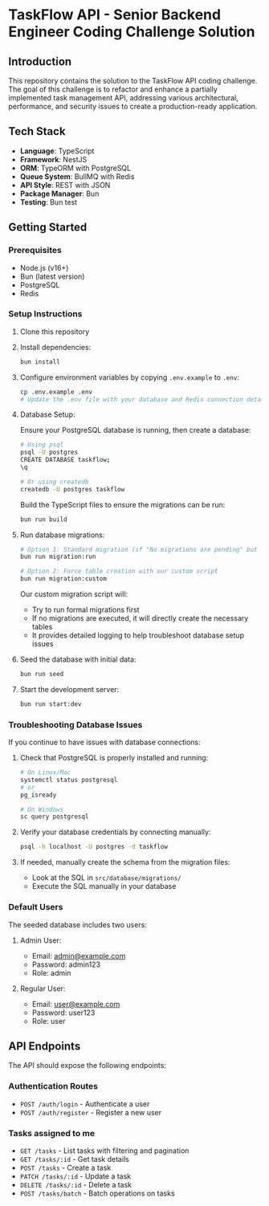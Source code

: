 # TaskFlow API - Senior Backend Engineer Coding Challenge Solution

## Introduction

This repository contains the solution to the TaskFlow API coding challenge. The goal of this challenge is to refactor and enhance a partially implemented task management API, addressing various architectural, performance, and security issues to create a production-ready application.

## Tech Stack

- **Language**: TypeScript
- **Framework**: NestJS
- **ORM**: TypeORM with PostgreSQL
- **Queue System**: BullMQ with Redis
- **API Style**: REST with JSON
- **Package Manager**: Bun
- **Testing**: Bun test

## Getting Started

### Prerequisites

- Node.js (v16+)
- Bun (latest version)
- PostgreSQL
- Redis

### Setup Instructions

1. Clone this repository
2. Install dependencies:
   ```bash
   bun install
   ```
3. Configure environment variables by copying `.env.example` to `.env`:
   ```bash
   cp .env.example .env
   # Update the .env file with your database and Redis connection details
   ```
4. Database Setup:

   Ensure your PostgreSQL database is running, then create a database:

   ```bash
   # Using psql
   psql -U postgres
   CREATE DATABASE taskflow;
   \q

   # Or using createdb
   createdb -U postgres taskflow
   ```

   Build the TypeScript files to ensure the migrations can be run:

   ```bash
   bun run build
   ```

5. Run database migrations:

   ```bash
   # Option 1: Standard migration (if "No migrations are pending" but tables aren't created)
   bun run migration:run

   # Option 2: Force table creation with our custom script
   bun run migration:custom
   ```

   Our custom migration script will:

   - Try to run formal migrations first
   - If no migrations are executed, it will directly create the necessary tables
   - It provides detailed logging to help troubleshoot database setup issues

6. Seed the database with initial data:
   ```bash
   bun run seed
   ```
7. Start the development server:
   ```bash
   bun run start:dev
   ```

### Troubleshooting Database Issues

If you continue to have issues with database connections:

1. Check that PostgreSQL is properly installed and running:

   ```bash
   # On Linux/Mac
   systemctl status postgresql
   # or
   pg_isready

   # On Windows
   sc query postgresql
   ```

2. Verify your database credentials by connecting manually:

   ```bash
   psql -h localhost -U postgres -d taskflow
   ```

3. If needed, manually create the schema from the migration files:
   - Look at the SQL in `src/database/migrations/`
   - Execute the SQL manually in your database

### Default Users

The seeded database includes two users:

1. Admin User:

   - Email: admin@example.com
   - Password: admin123
   - Role: admin

2. Regular User:
   - Email: user@example.com
   - Password: user123
   - Role: user

## API Endpoints

The API should expose the following endpoints:

### Authentication Routes

- `POST /auth/login` - Authenticate a user
- `POST /auth/register` - Register a new user

### Tasks assigned to me

- `GET /tasks` - List tasks with filtering and pagination
- `GET /tasks/:id` - Get task details
- `POST /tasks` - Create a task
- `PATCH /tasks/:id` - Update a task
- `DELETE /tasks/:id` - Delete a task
- `POST /tasks/batch` - Batch operations on tasks
